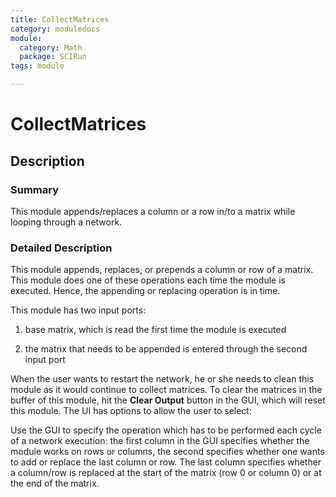 ```yaml
---
title: CollectMatrices
category: moduledocs
module:
  category: Math
  package: SCIRun
tags: module

---
```


# CollectMatrices

## Description

### Summary

This module appends/replaces a column or a row in/to a matrix while looping through a network.

### Detailed Description

This module appends, replaces, or prepends a column or row of a matrix. This module does one of these operations each time the module is executed. Hence, the appending or replacing operation is in time.

This module has two input ports: 

  1. base matrix, which is read the first time the module is executed
  
  2. the matrix that needs to be appended is entered through the second input port

When the user wants to restart the network, he or she needs to clean this module as it would continue to collect matrices. To clear the matrices in the buffer of this module, hit the **Clear Output** button in the GUI, which will reset this module. The UI has options to allow the user to select:

Use the GUI to specify the operation which has to be performed each cycle of a network execution: the first column in the GUI specifies whether the module works on rows or columns, the second specifies whether one wants to add or replace the last column or row. The last column specifies whether a column/row is replaced at the start of the matrix (row 0 or column 0) or at the end of the matrix.
